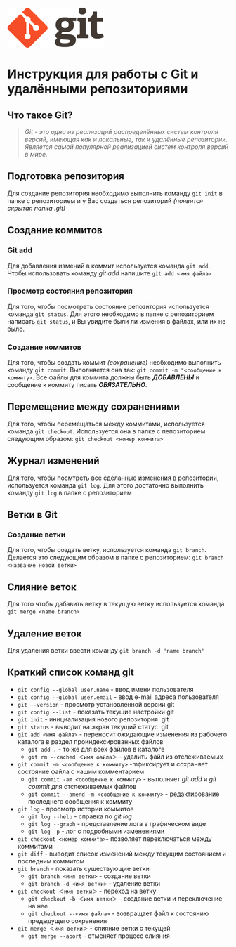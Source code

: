 
[![icon](logo.png)](https://git-scm.com "перейти на сайт")

# Инструкция для работы с Git и удалёнными репозиториями 

## Что такое Git?
>*Git - это одна из реализаций распределённых систем контроля версий, имеющая как и локальные, так и удалённые репозитории. Является самой популярной реализацией систем контроля версий в мире.*
## Подготовка репозитория
Для создание репозитория необходимо выполнить команду `git init`  в папке с репозиторием и у Вас создаться репозиторий *(появится скрытая папка .git)*

## Создание коммитов

### Git add
Для добавления измений в коммит используется команда `git add`. Чтобы использовать команду *git add* напишите `git add <имя файла>`

### Просмотр состояния репозитория
Для того, чтобы посмотреть состояние репозитория используется команда `git status`. Для этого необходимо в папке с репозиторием написать `git status`, и Вы увидите были ли измения в файлах, или их не было.

### Создание коммитов
Для того, чтобы создать коммит *(сохранение)* необходимо выполнить команду `git commit`. Выполняется она так: `git commit -m "<сообщение к коммиту>`. Все файлы для коммита должны быть ***ДОБАВЛЕНЫ*** и сообщение к коммиту писать ***ОБЯЗАТЕЛЬНО***.

## Перемещение между сохранениями
Для того, чтобы перемещаться между коммитами, используется команда `git checkout`. Используется она в папке с пепозиторием следующим образом: `git checkout <номер коммита>`

## Журнал изменений
Для того, чтобы посмтреть все сделанные изменения в репозитории, используется команда `git log`. Для этого достаточно выполнить команду `git log` в папке с репозиторием

## Ветки в Git

### Создание ветки

Для того, чтобы создать ветку, используется команда `git branch`. Делается это следующим образом в папке с репозиторием: `git branch <название новой ветки>`

## Слияние веток

Для того чтобы дабавить ветку в текущую ветку используется команда `git merge <name branch>`

## Удаление веток
Для удаления ветки ввести команду `git branch -d 'name branch'`


Краткий список  команд git
-----------------
* `git config --global user.name` - ввод имени пользователя
* `git config --global user.email` - ввод e-mail адреса пользователя
* `git --version` - просмотр установленной версии git
* `git config --list` - показать текущие настройки git
* `git init` - инициализация нового репозитория  git
* `git status` - выводит на экран текущий статус  git
* `git add <имя файла>` - переносит ожидающие изменения из рабочего каталога в раздел проиндексированных файлов
   * `git add .` -  то же для всех файлов в каталоге
   *  `git rm --cached ＜имя файла＞` - удалить файл из отслеживаемых
* `git commit -m <сообщение к коммиту>` -mфиксирует и сохраняет состояние файла с нашим комментарием
   * `git commit -am <сообщение к коммиту>` - выполняет *git add* и *git commit* для отслеживаемых файлов
   * `git commit --amend -m <сообщение к коммиту>` - редактирование последнего сообщения к коммиту
* `git log` -  просмотр истории коммитов
   * `git log --help` - справка по *git log*
   * `git log --graph` - представление лога в графическом виде
   * `git log -p` - лог с подробными изменениями
* `git checkout <номер коммита>`- позволяет переключаться между коммитами
* `git diff` - выводит список изменений между текущим состоянием и последним коммитом
* `git branch` - показать существующие ветки
  * `git branch <имя ветки>` - создание ветки
  * `git branch -d <имя ветки>` - удаление ветки
* `git checkout ＜имя ветки＞` - переход на ветку
  * `git checkout -b ＜имя ветки＞` - создание ветки и переключение на нее
  * `git checkout --<имя файла>` - возвращает файл к состоянию предыдущего сохранения
* `git merge ＜имя ветки＞` - слияние ветки с текущей
  * `git merge --abort` - отменяет процесс слияния

